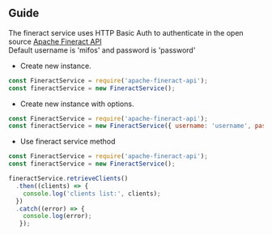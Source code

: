 

## Guide
The fineract service uses HTTP Basic Auth to authenticate in the open source [Apache Fineract API](https://demo.openmf.org/api-docs/apiLive.htm#top)<br/>
Default username is 'mifos' and password is 'password' <br/>

 - Create new instance. 

```js
const FineractService = require('apache-fineract-api');
const fineractService = new FineractService();
```

 - Create new instance with options. <br/>

```js
const FineractService = require('apache-fineract-api');
const fineractService = new FineractService({ username: 'username', password: 'password'});
```

 - Use fineract service method

```js
const FineractService = require('apache-fineract-api');
const fineractService = new FineractService();

fineractService.retrieveClients()
  .then((clients) => {
    console.log('clients list:', clients);
  })
  .catch((error) => {
    console.log(error);
   });
```

